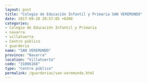 ```yaml
---
layout: post
title: "Colegio de Educación Infantil y Primaria SAN VEREMUNDO"
date: 2017-09-20 20:57:05 +0200
categories:
- Colegio de Educación Infantil y Primaria
- navarra
- villatuerta
- Centro público
- guarderia
name: "SAN VEREMUNDO"
province: "Navarra"
location: "Villatuerta"
code: "31006168"
type: "Centro público"
permalink: /guarderias/san-veremundo.html
---
```

